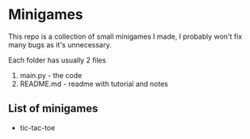# Minigames
This repo is a collection of small minigames I made, I probably won't fix many bugs as it's unnecessary.

Each folder has usually 2 files
1. main.py - the code
2. README.md - readme with tutorial and notes

## List of minigames
 - tic-tac-toe
